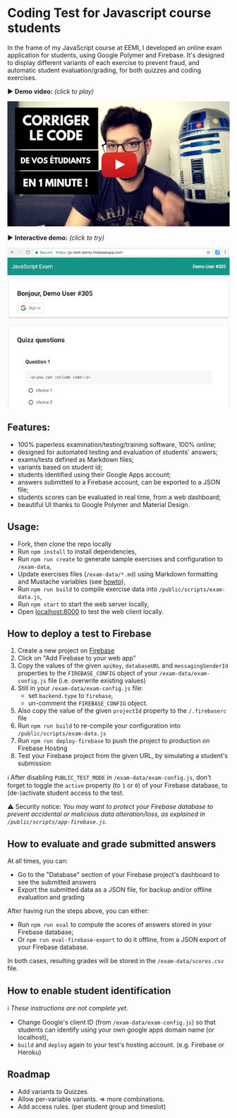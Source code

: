 Coding Test for Javascript course students
==========================================

In the frame of my JavaScript course at EEMI, I developed an online exam application for students, using Google Polymer and Firebase. It's designed to display different variants of each exercise to prevent fraud, and automatic student evaluation/grading, for both quizzes and coding exercises.

▶️ **Demo video:** *(click to play)*

[![](docs/js-test-video-thumbnail.png)](https://www.youtube.com/watch?v=RwxCBDoxbF8)

▶️ **Interactive demo:** *(click to try)*

[![](docs/js-test-screenshot-thumb.png)](https://js-test-demo.firebaseapp.com/)

Features:
---------

- 100% paperless examination/testing/training software, 100% online;
- designed for automated testing and evaluation of students' answers;
- exams/tests defined as Markdown files;
- variants based on student id;
- students identified using their Google Apps account;
- answers submitted to a Firebase account, can be exported to a JSON file;
- students scores can be evaluated in real time, from a web dashboard;
- beautiful UI thanks to Google Polymer and Material Design.

Usage:
------

- Fork, then clone the repo locally
- Run `npm install` to install dependencies,
- Run `npm run create` to generate sample exercises and configuration to `/exam-data`,
- Update exercises files (`/exam-data/*.md`) using Markdown formatting and Mustache variables (see [howto](docs/howto-write-templates.md)),
- Run `npm run build` to compile exercise data into `/public/scripts/exam-data.js`,
- Run `npm start` to start the web server locally,
- Open [localhost:8000](http://localhost:8000) to test the web client locally.

How to deploy a test to Firebase
--------------------------------

1. Create a new project on [Firebase](https://console.firebase.google.com)
2. Click on "Add Firebase to your web app"
3. Copy the values of the given `apiKey`, `databaseURL` and `messagingSenderId` properties to the `FIREBASE_CONFIG` object of your `/exam-data/exam-config.js` file (i.e. overwrite existing values)
4. Still in your `/exam-data/exam-config.js` file:
    - set `backend.type` to `firebase`,
    - un-comment the `FIREBASE_CONFIG` object.
5. Also copy the value of the given `projectId` property to the `/.firebaserc` file
6. Run `npm run build` to re-compile your configuration into `/public/scripts/exam-data.js`
7. Run `npm run deploy-firebase` to push the project to production on Firebase Hosting
8. Test your Firebase project from the given URL, by simulating a student's submission

ℹ️️ After disabling `PUBLIC_TEST_MODE` in `/exam-data/exam-config.js`, don't forget to toggle the `active` property (to `1` or `0`) of your Firebase database, to (de-)activate student access to the test.

⚠️ Security notice: *You may want to protect your Firebase database to prevent accidental or malicious data alteration/loss, as explained in `/public/scripts/app-firebase.js`.*

How to evaluate and grade submitted answers
-------------------------------------------

At all times, you can:

- Go to the "Database" section of your Firebase project's dashboard to see the submitted answers
- Export the submitted data as a JSON file, for backup and/or offline evaluation and grading

After having run the steps above, you can either:

- Run `npm run eval` to compute the scores of answers stored in your Firebase database;
- Or `npm run eval-firebase-export` to do it offline, from a JSON export of your Firebase database.

In both cases, resulting grades will be stored in the `/exam-data/scores.csv` file.

How to enable student identification
------------------------------------

ℹ️️ *These instructions are not complete yet.*

- Change Google's client ID (from `/exam-data/exam-config.js`) so that students can identify using your own google apps domain name (or localhost),
- `build` and `deploy` again to your test's hosting account. (e.g. Firebase or Heroku)

Roadmap
-------

- Add variants to Quizzes.
- Allow per-variable variants. => more combinations.
- Add access rules. (per student group and timeslot)
